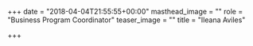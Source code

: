 +++
date = "2018-04-04T21:55:55+00:00"
masthead_image = ""
role = "Business Program Coordinator"
teaser_image = ""
title = "Ileana Aviles"

+++
